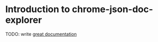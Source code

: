 # Introduction to chrome-json-doc-explorer

TODO: write [great documentation](http://jacobian.org/writing/what-to-write/)
